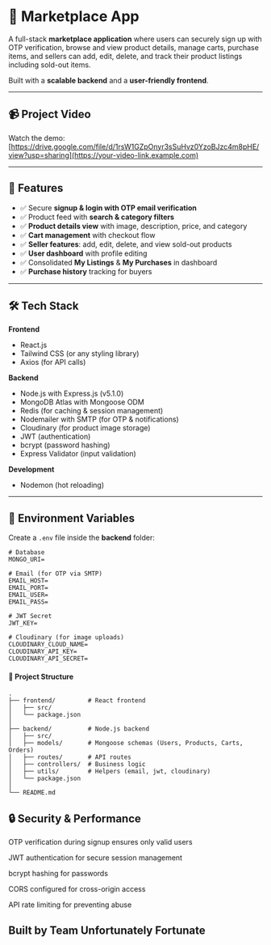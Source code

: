 # 🛒 Marketplace App

A full-stack **marketplace application** where users can securely sign up with OTP verification, browse and view product details, manage carts, purchase items, and sellers can add, edit, delete, and track their product listings including sold-out items.  

Built with a **scalable backend** and a **user-friendly frontend**.

---

## 📹 Project Video

Watch the demo: [https://drive.google.com/file/d/1rsW1GZpOnyr3sSuHvz0YzoBJzc4m8pHE/view?usp=sharing](https://your-video-link.example.com)

---

## 🚀 Features

- ✅ Secure **signup & login with OTP email verification**
- ✅ Product feed with **search & category filters**
- ✅ **Product details view** with image, description, price, and category
- ✅ **Cart management** with checkout flow
- ✅ **Seller features**: add, edit, delete, and view sold-out products
- ✅ **User dashboard** with profile editing
- ✅ Consolidated **My Listings** & **My Purchases** in dashboard
- ✅ **Purchase history** tracking for buyers

---

## 🛠 Tech Stack

**Frontend**
- React.js  
- Tailwind CSS (or any styling library)  
- Axios (for API calls)  

**Backend**
- Node.js with Express.js (v5.1.0)  
- MongoDB Atlas with Mongoose ODM  
- Redis (for caching & session management)  
- Nodemailer with SMTP (for OTP & notifications)  
- Cloudinary (for product image storage)  
- JWT (authentication)  
- bcrypt (password hashing)  
- Express Validator (input validation)  

**Development**
- Nodemon (hot reloading)

---

## 🔑 Environment Variables

Create a `.env` file inside the **backend** folder:

```env
# Database
MONGO_URI=

# Email (for OTP via SMTP)
EMAIL_HOST=
EMAIL_PORT=
EMAIL_USER=
EMAIL_PASS=

# JWT Secret
JWT_KEY=

# Cloudinary (for image uploads)
CLOUDINARY_CLOUD_NAME=
CLOUDINARY_API_KEY=
CLOUDINARY_API_SECRET=

```

#### 📂 Project Structure
```
.
├── frontend/         # React frontend
│   ├── src/
│   └── package.json
│
├── backend/          # Node.js backend
│   ├── src/
│   ├── models/       # Mongoose schemas (Users, Products, Carts, Orders)
│   ├── routes/       # API routes
│   ├── controllers/  # Business logic
│   ├── utils/        # Helpers (email, jwt, cloudinary)
│   └── package.json
│
└── README.md
```


## 🔒 Security & Performance

OTP verification during signup ensures only valid users

JWT authentication for secure session management

bcrypt hashing for passwords

CORS configured for cross-origin access

API rate limiting for preventing abuse

## Built by Team Unfortunately Fortunate
